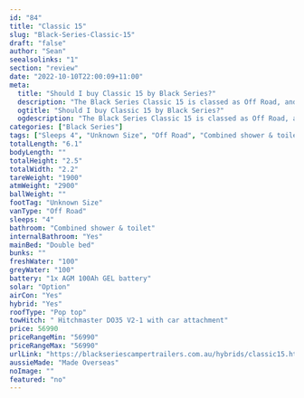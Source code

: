 ```yaml
---
id: "84"
title: "Classic 15"
slug: "Black-Series-Classic-15"
draft: "false"
author: "Sean"
seealsolinks: "1"
section: "review"
date: "2022-10-10T22:00:09+11:00"
meta:
  title: "Should I buy Classic 15 by Black Series?"
  description: "The Black Series Classic 15 is classed as Off Road, and sleeps 4 people. It is Made Overseas and comes in at Unknown Size. It generally has Combined shower & toilet."
  ogtitle: "Should I buy Classic 15 by Black Series?"
  ogdescription: "The Black Series Classic 15 is classed as Off Road, and sleeps 4 people. It is Made Overseas and comes in at Unknown Size. It generally has Combined shower & toilet."
categories: ["Black Series"]
tags: ["Sleeps 4", "Unknown Size", "Off Road", "Combined shower & toilet", "Pop top", "50 - 60k", "Made Overseas"]
totalLength: "6.1"
bodyLength: ""
totalHeight: "2.5"
totalWidth: "2.2"
tareWeight: "1900"
atmWeight: "2900"
ballWeight: ""
footTag: "Unknown Size"
vanType: "Off Road"
sleeps: "4"
bathroom: "Combined shower & toilet"
internalBathroom: "Yes"
mainBed: "Double bed"
bunks: ""
freshWater: "100"
greyWater: "100"
battery: "1x AGM 100Ah GEL battery"
solar: "Option"
airCon: "Yes"
hybrid: "Yes"
roofType: "Pop top"
towHitch: " Hitchmaster DO35 V2-1 with car attachment"
price: 56990
priceRangeMin: "56990"
priceRangeMax: "56990"
urlLink: "https://blackseriescampertrailers.com.au/hybrids/classic15.html"
aussieMade: "Made Overseas"
noImage: ""
featured: "no"
---
```

